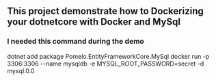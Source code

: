 ## This project demonstrate how to Dockerizing your dotnetcore with Docker and MySql

### I needed this command during the demo

dotnet add package Pomelo.EntityFrameworkCore.MySql
docker run -p 3306:3306 --name mysqldb -e MYSQL_ROOT_PASSWORD=secret -d mysql.0.0
